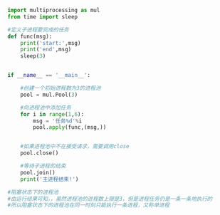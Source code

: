
<BlogInfo id="821" title="9.进程池的使用阻塞状态的" author="白日梦想猿" pv=0 read_times=0 pre_cost_time=0分25秒 category="并发编程" tag_list="['并发编程']" create_time="2020.04.30 16:15:53" update_time="2020.04.30 16:19:17" />

```python
import multiprocessing as mul
from time import sleep

#定义子进程要完成的任务
def func(msg):
    print('start:',msg)
    print('end',msg)
    sleep(3)


if __name__ == '__main__':

    #创建一个初始进程数为3的进程池
    pool = mul.Pool(3)

    #向进程池中添加任务
    for i in range(1,6):
        msg = '任务%d'%i
        pool.apply(func,(msg,))


    #如果进程池中不在接受请求，需要调用close
    pool.close()

    #等待子进程的结束
    pool.join()
    print('主进程结束!')

#阻塞状态下的进程池
#由运行结果可知，，虽然进程池的进程数上限是3，但是进程任务仍是一条一条地执行的
#所以阻塞状态下的进程池在同一时刻只能执行一条进程，又称单进程








```
